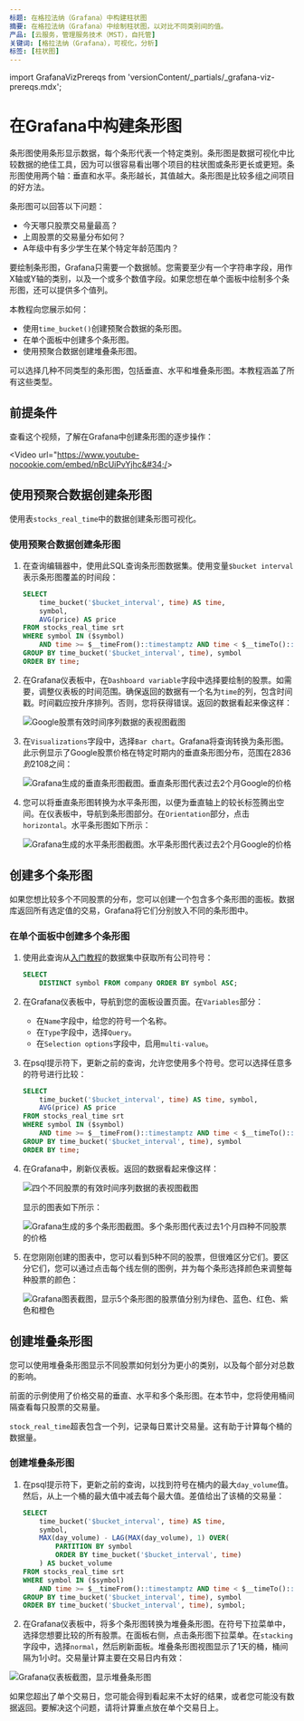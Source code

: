 ```yaml
---
标题: 在格拉法纳（Grafana）中构建柱状图
摘要: 在格拉法纳（Grafana）中绘制柱状图，以对比不同类别间的值。
产品: [云服务，管理服务技术（MST），自托管]
关键词: [格拉法纳（Grafana），可视化，分析]
标签: [柱状图]
---
```


import GrafanaVizPrereqs from 'versionContent/_partials/_grafana-viz-prereqs.mdx';

# 在Grafana中构建条形图

条形图使用条形显示数据，每个条形代表一个特定类别。条形图是数据可视化中比较数据的绝佳工具，因为可以很容易看出哪个项目的柱状图或条形更长或更短。条形图使用两个轴：垂直和水平。条形越长，其值越大。条形图是比较多组之间项目的好方法。

条形图可以回答以下问题：

*   今天哪只股票交易量最高？
*   上周股票的交易量分布如何？
*   A年级中有多少学生在某个特定年龄范围内？

要绘制条形图，Grafana只需要一个数据帧。您需要至少有一个字符串字段，用作X轴或Y轴的类别，以及一个或多个数值字段。如果您想在单个面板中绘制多个条形图，还可以提供多个值列。

本教程向您展示如何：

*   使用`time_bucket()`创建预聚合数据的条形图。
*   在单个面板中创建多个条形图。
*   使用预聚合数据创建堆叠条形图。

可以选择几种不同类型的条形图，包括垂直、水平和堆叠条形图。本教程涵盖了所有这些类型。

## 前提条件

<GrafanaVizPrereqs />

查看这个视频，了解在Grafana中创建条形图的逐步操作：

<Video url="https://www.youtube-nocookie.com/embed/nBcUiPvYjhc&#34;/&gt; 

## 使用预聚合数据创建条形图

使用表`stocks_real_time`中的数据创建条形图可视化。

<Procedure>

### 使用预聚合数据创建条形图

1.  在查询编辑器中，使用此SQL查询条形图数据集。使用变量`$bucket interval`表示条形图覆盖的时间段：

    ```sql
    SELECT
        time_bucket('$bucket_interval', time) AS time,
        symbol,
        AVG(price) AS price
    FROM stocks_real_time srt
    WHERE symbol IN ($symbol)
        AND time >= $__timeFrom()::timestamptz AND time < $__timeTo()::timestamptz
    GROUP BY time_bucket('$bucket_interval', time), symbol
    ORDER BY time;
    ```

2.  在Grafana仪表板中，在`Dashboard variable`字段中选择要绘制的股票。如需要，调整仪表板的时间范围。确保返回的数据有一个名为`time`的列，包含时间戳。时间戳应按升序排列。否则，您将获得错误。返回的数据看起来像这样：

    ![Google股票有效时间序列数据的表视图截图](https://s3.amazonaws.com/assets.timescale.com/docs/images/tutorials/visualizations/barchart/Tabledataforgoogle.png)

3.  在`Visualizations`字段中，选择`Bar chart`。Grafana将查询转换为条形图。此示例显示了Google股票价格在特定时期内的垂直条形图分布，范围在$2836到$2108之间：

    ![Grafana生成的垂直条形图截图。垂直条形图代表过去2个月Google的价格](https://s3.amazonaws.com/assets.timescale.com/docs/images/tutorials/visualizations/barchart/googlebarchart.png)

4.  您可以将垂直条形图转换为水平条形图，以便为垂直轴上的较长标签腾出空间。在仪表板中，导航到条形图部分。在`Orientation`部分，点击`horizontal`。水平条形图如下所示：

    ![Grafana生成的水平条形图截图。水平条形图代表过去2个月Google的价格](https://s3.amazonaws.com/assets.timescale.com/docs/images/tutorials/visualizations/barchart/horizontalbarchartview.png)

</Procedure>

## 创建多个条形图

如果您想比较多个不同股票的分布，您可以创建一个包含多个条形图的面板。数据库返回所有选定值的交易，Grafana将它们分别放入不同的条形图中。

<Procedure>

### 在单个面板中创建多个条形图

1.  使用此查询从[入门教程][gsg-data]的数据集中获取所有公司符号：

    ```sql
    SELECT
        DISTINCT symbol FROM company ORDER BY symbol ASC;
    ```

2.  在Grafana仪表板中，导航到您的面板设置页面。在`Variables`部分：

    *   在`Name`字段中，给您的符号一个名称。
    *   在`Type`字段中，选择`Query`。
    *   在`Selection options`字段中，启用`multi-value`。

3.  在psql提示符下，更新之前的查询，允许您使用多个符号。您可以选择任意多的符号进行比较：

    ```sql
    SELECT
        time_bucket('$bucket_interval', time) AS time, symbol,
        AVG(price) AS price
    FROM stocks_real_time srt
    WHERE symbol IN ($symbol)
        AND time >= $__timeFrom()::timestamptz AND time < $__timeTo()::timestamptz
    GROUP BY time_bucket('$bucket_interval', time), symbol
    ORDER BY time;
    ```

4.  在Grafana中，刷新仪表板。返回的数据看起来像这样：

    ![四个不同股票的有效时间序列数据的表视图截图](https://s3.amazonaws.com/assets.timescale.com/docs/images/tutorials/visualizations/barchart/tableviewfivestockdata.png)

    显示的图表如下所示：

    ![Grafana生成的多个条形图截图。多个条形图代表过去1个月四种不同股票的价格](https://s3.amazonaws.com/assets.timescale.com/docs/images/tutorials/visualizations/barchart/multiplebarchart.png)

5.  在您刚刚创建的图表中，您可以看到5种不同的股票，但很难区分它们。要区分它们，您可以通过点击每个线左侧的图例，并为每个条形选择颜色来调整每种股票的颜色：

    ![Grafana图表截图，显示5个条形图的股票值分别为绿色、蓝色、红色、紫色和橙色](https://s3.amazonaws.com/assets.timescale.com/docs/images/tutorials/visualizations/barchart/multicoloredbarchart.png)

</Procedure>

## 创建堆叠条形图

您可以使用堆叠条形图显示不同股票如何划分为更小的类别，以及每个部分对总数的影响。

前面的示例使用了价格交易的垂直、水平和多个条形图。在本节中，您将使用桶间隔查看每只股票的交易量。

`stock_real_time`超表包含一个列，记录每日累计交易量。这有助于计算每个桶的数据量。

<Procedure>

### 创建堆叠条形图

1.  在psql提示符下，更新之前的查询，以找到符号在桶内的最大`day_volume`值。然后，从上一个桶的最大值中减去每个最大值。差值给出了该桶的交易量：

    ```sql
    SELECT
        time_bucket('$bucket_interval', time) AS time,
        symbol,
        MAX(day_volume) - LAG(MAX(day_volume), 1) OVER(
            PARTITION BY symbol
            ORDER BY time_bucket('$bucket_interval', time)
        ) AS bucket_volume
    FROM stocks_real_time srt
    WHERE symbol IN ($symbol)
        AND time >= $__timeFrom()::timestamptz AND time < $__timeTo()::timestamptz
    GROUP BY time_bucket('$bucket_interval', time), symbol
    ORDER BY time_bucket('$bucket_interval', time), symbol;
    ```

2.  在Grafana仪表板中，将多个条形图转换为堆叠条形图。在符号下拉菜单中，选择您想要比较的所有股票。在面板右侧，点击条形图下拉菜单。在`stacking`字段中，选择`normal`，然后刷新面板。堆叠条形图视图显示了1天的桶，桶间隔为1小时。交易量计算主要在交易日内有效：

  ![Grafana仪表板截图，显示堆叠条形图](https://s3.amazonaws.com/assets.timescale.com/docs/images/tutorials/visualizations/barchart/stackedbarcharts.png)

<Highlight type="note">
如果您超出了单个交易日，您可能会得到看起来不太好的结果，或者您可能没有数据返回。要解决这个问题，请将计算重点放在单个交易日上。
</Highlight>

</Procedure>


[gsg-data]: /getting-started/:currentVersion:/
